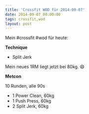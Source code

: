 ```yaml
---
title: 'Crossfit WOD für 2014-09-07'
date: 2014-09-07 00:00:00 
tags: crossfit,wod
layout: post
---
```

Mein #crossfit #wod für heute:

**Technique**

* Split Jerk

Mein neues 1RM liegt jetzt bei 80kg. :smile:

**Metcon**

10 Runden, alle 90s

* 1 Power Clean, 60kg
* 1 Push Press, 60kg
* 2 Split Jerk, 60kg

